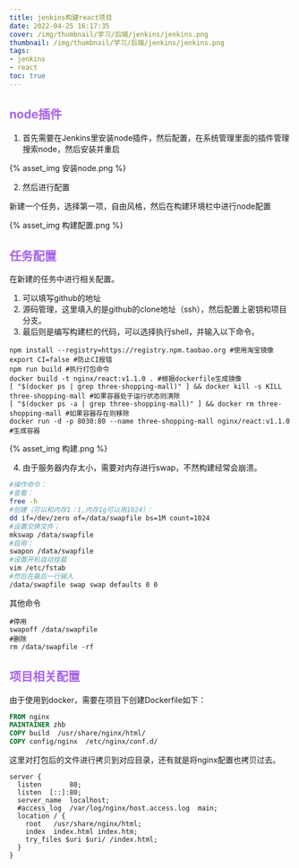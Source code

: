 ```yaml
---
title: jenkins构建react项目
date: 2022-04-25 16:17:35
cover: /img/thumbnail/学习/后端/jenkins/jenkins.png
thumbnail: /img/thumbnail/学习/后端/jenkins/jenkins.png
tags:
- jenkins
- react
toc: true
---
```


## <font color=#a862ea>node插件</font>

1. 首先需要在Jenkins里安装node插件，然后配置，在系统管理里面的插件管理搜索node，然后安装并重启

<!--more-->

{% asset_img 安装node.png %}

2. 然后进行配置

新建一个任务，选择第一项，自由风格，然后在构建环境栏中进行node配置

{% asset_img 构建配置.png %}

## <font color=#a862ea>任务配置</font>

在新建的任务中进行相关配置。

1. 可以填写github的地址
2. 源码管理，这里填入的是github的clone地址（ssh），然后配置上密钥和项目分支。
3. 最后则是编写构建栏的代码，可以选择执行shell，并输入以下命令。

```shell
npm install --registry=https://registry.npm.taobao.org #使用淘宝镜像
export CI=false #防止CI报错
npm run build #执行打包命令
docker build -t nginx/react:v1.1.0 . #根据dockerfile生成镜像
[ "$(docker ps | grep three-shopping-mall)" ] && docker kill -s KILL three-shopping-mall #如果容器处于运行状态则清除
[ "$(docker ps -a | grep three-shopping-mall)" ] && docker rm three-shopping-mall #如果容器存在则移除
docker run -d -p 8030:80 --name three-shopping-mall nginx/react:v1.1.0 #生成容器
```

{% asset_img 构建.png %}

4. 由于服务器内存太小，需要对内存进行swap，不然构建经常会崩溃。

```sh
#操作命令：
#查看：
free -h
#创建（可以和内存1：1,内存1g可以用1024）：
dd if=/dev/zero of=/data/swapfile bs=1M count=1024 
#设置交换文件；
mkswap /data/swapfile
#启用：
swapon /data/swapfile
#设置开机自动挂载
vim /etc/fstab
#然后在最后一行输入
/data/swapfile swap swap defaults 0 0
```

其他命令

```shell
#停用
swapoff /data/swapfile
#删除
rm /data/swapfile -rf
```

## <font color=#a862ea>项目相关配置</font>

由于使用到docker，需要在项目下创建Dockerfile如下：

```dockerfile
FROM nginx
MAINTAINER zhb
COPY build  /usr/share/nginx/html/ 
COPY config/nginx  /etc/nginx/conf.d/
```

这里对打包后的文件进行拷贝到对应目录，还有就是将nginx配置也拷贝过去。

```nginx
server {
  listen       80;
  listen  [::]:80;
  server_name  localhost;
  #access_log  /var/log/nginx/host.access.log  main;
  location / {
    root   /usr/share/nginx/html;
    index  index.html index.htm;
    try_files $uri $uri/ /index.html;
  }
}
```

